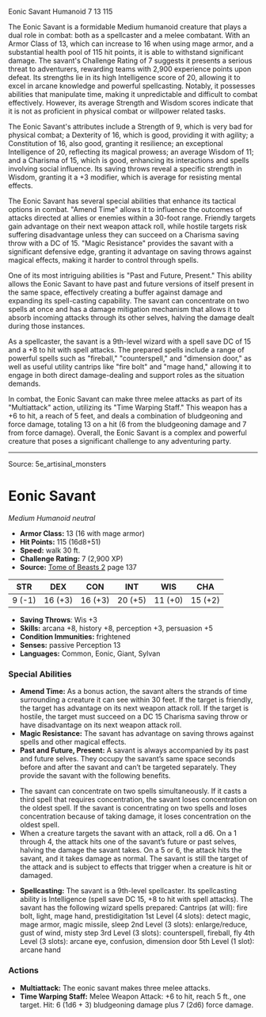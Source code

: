 <MonsterName/>Eonic Savant</MonsterName>
<CreatureType/>Humanoid</CreatureType>
<CR/>7</CR>
<AC/>13</AC>
<HP/>115</HP>
<summary>The Eonic Savant is a formidable Medium humanoid creature that plays a dual role in combat: both as a spellcaster and a melee combatant. With an Armor Class of 13, which can increase to 16 when using mage armor, and a substantial health pool of 115 hit points, it is able to withstand significant damage. The savant's Challenge Rating of 7 suggests it presents a serious threat to adventurers, rewarding teams with 2,900 experience points upon defeat. Its strengths lie in its high Intelligence score of 20, allowing it to excel in arcane knowledge and powerful spellcasting. Notably, it possesses abilities that manipulate time, making it unpredictable and difficult to combat effectively. However, its average Strength and Wisdom scores indicate that it is not as proficient in physical combat or willpower related tasks. </summary>

<detail>

The Eonic Savant's attributes include a Strength of 9, which is very bad for physical combat; a Dexterity of 16, which is good, providing it with agility; a Constitution of 16, also good, granting it resilience; an exceptional Intelligence of 20, reflecting its magical prowess; an average Wisdom of 11; and a Charisma of 15, which is good, enhancing its interactions and spells involving social influence. Its saving throws reveal a specific strength in Wisdom, granting it a +3 modifier, which is average for resisting mental effects. 

The Eonic Savant has several special abilities that enhance its tactical options in combat. "Amend Time" allows it to influence the outcomes of attacks directed at allies or enemies within a 30-foot range. Friendly targets gain advantage on their next weapon attack roll, while hostile targets risk suffering disadvantage unless they can succeed on a Charisma saving throw with a DC of 15. "Magic Resistance" provides the savant with a significant defensive edge, granting it advantage on saving throws against magical effects, making it harder to control through spells. 

One of its most intriguing abilities is "Past and Future, Present." This ability allows the Eonic Savant to have past and future versions of itself present in the same space, effectively creating a buffer against damage and expanding its spell-casting capability. The savant can concentrate on two spells at once and has a damage mitigation mechanism that allows it to absorb incoming attacks through its other selves, halving the damage dealt during those instances.

As a spellcaster, the savant is a 9th-level wizard with a spell save DC of 15 and a +8 to hit with spell attacks. The prepared spells include a range of powerful spells such as "fireball," "counterspell," and "dimension door," as well as useful utility cantrips like "fire bolt" and "mage hand," allowing it to engage in both direct damage-dealing and support roles as the situation demands.

In combat, the Eonic Savant can make three melee attacks as part of its "Multiattack" action, utilizing its "Time Warping Staff." This weapon has a +6 to hit, a reach of 5 feet, and deals a combination of bludgeoning and force damage, totaling 13 on a hit (6 from the bludgeoning damage and 7 from force damage). Overall, the Eonic Savant is a complex and powerful creature that poses a significant challenge to any adventuring party.</detail>



---

Source: 5e_artisinal_monsters

# Eonic Savant

*Medium* *Humanoid* *neutral*

- **Armor Class:** 13 (16 with mage armor)
- **Hit Points:** 115 (16d8+51)
- **Speed:** walk 30 ft.
- **Challenge Rating:** 7 (2,900 XP)
- **Source:** [Tome of Beasts 2](https://koboldpress.com/kpstore/product/tome-of-beasts-2-for-5th-edition) page 137

| STR | DEX | CON | INT | WIS | CHA |
| --- | --- | --- | --- | --- | --- |
| 9 (-1) | 16 (+3) | 16 (+3) | 20 (+5) | 11 (+0) | 15 (+2) |

- **Saving Throws**: Wis +3
- **Skills:** arcana +8, history +8, perception +3, persuasion +5
- **Condition Immunities:** frightened
- **Senses:** passive Perception 13
- **Languages:** Common, Eonic, Giant, Sylvan

### Special Abilities

- **Amend Time:** As a bonus action, the savant alters the strands of time surrounding a creature it can see within 30 feet. If the target is friendly, the target has advantage on its next weapon attack roll. If the target is hostile, the target must succeed on a DC 15 Charisma saving throw or have disadvantage on its next weapon attack roll.
- **Magic Resistance:** The savant has advantage on saving throws against spells and other magical effects.
- **Past and Future, Present:** A savant is always accompanied by its past and future selves. They occupy the savant’s same space seconds before and after the savant and can’t be targeted separately. They provide the savant with the following benefits. 
* The savant can concentrate on two spells simultaneously. If it casts a third spell that requires concentration, the savant loses concentration on the oldest spell. If the savant is concentrating on two spells and loses concentration because of taking damage, it loses concentration on the oldest spell.
* When a creature targets the savant with an attack, roll a d6. On a 1 through 4, the attack hits one of the savant’s future or past selves, halving the damage the savant takes. On a 5 or 6, the attack hits the savant, and it takes damage as normal. The savant is still the target of the attack and is subject to effects that trigger when a creature is hit or damaged.
- **Spellcasting:** The savant is a 9th-level spellcaster. Its spellcasting ability is Intelligence (spell save DC 15, +8 to hit with spell attacks). The savant has the following wizard spells prepared: Cantrips (at will): fire bolt, light, mage hand, prestidigitation
1st Level (4 slots): detect magic, mage armor, magic missile, sleep
2nd Level (3 slots): enlarge/reduce, gust of wind, misty step
3rd Level (3 slots): counterspell, fireball, fly
4th Level (3 slots): arcane eye, confusion, dimension door
5th Level (1 slot): arcane hand

### Actions

- **Multiattack:** The eonic savant makes three melee attacks.
- **Time Warping Staff:** Melee Weapon Attack: +6 to hit, reach 5 ft., one target. Hit: 6 (1d6 + 3) bludgeoning damage plus 7 (2d6) force damage.




